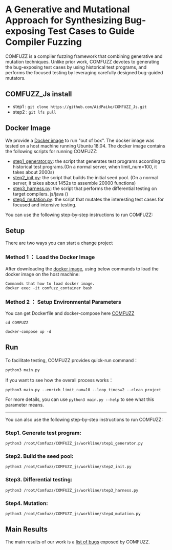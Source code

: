 # A Generative and Mutational Approach for Synthesizing Bug-exposing Test Cases to Guide Compiler Fuzzing

COMFUZZ is a compiler fuzzing framework that combining generative and mutation techniques. Unlike prior work, COMFUZZ
devotes to generating the bug-exposing test cases by using historical test programs, and performs the focused testing by
leveraging carefully designed bug-guided mutators.

## COMFUZZ_Js install

- step1 : `git clone https://github.com/AidPaike/COMFUZZ_Js.git`
- step2 : `git lfs pull`

## Docker Image

We provide a [Docker image](https://zenodo.org/record/7602317) to run "out of box". The docker image was tested on a
host machine running Ubuntu 18.04.
The docker image contains the following scripts for running COMFUZZ:

* [step1_generator.py](workline/step1_generator.py): the script that generates test programs according to historical
  test programs.(On a normal server, when limit_num=100, it takes about 2000s)
* [step2_init.py](workline/step2_init.py): the script that builds the initial seed pool. (On a normal server, it takes
  about 1452s to assemble 20000 functions)
* [step3_harness.py](workline/step3_harness.py): the script that performs the differential testing on target compilers.
  js/java ()
* [step4_mutation.py](workline/step4_mutation.py): the script that mutates the interesting test cases for focused and
  intensive testing.

You can use the following step-by-step instructions to run COMFUZZ:

## Setup

There are two ways you can start a change project

### Method 1 ： Load the Docker Image

After downloading the [docker image](https://zenodo.org/record/7602317), using below commands to load the docker image
on the host machine:

```
Commands that how to load docker image.
docker exec -it comfuzz_container bash
```

### Method 2 ： Setup Environmental Parameters

You can get Dockerfile and docker-compose here [COMFUZZ](https://github.com/NWU-NISL-Fuzzing/COMFUZZ)

```
cd COMFUZZ

docker-compose up -d
```

[//]: # (### Method 2 ： Setup Environmental Parameters)

[//]: # (After improting the docker container, using the following command to setup the environmental variable before executing COMFUZZ:)

[//]: # (```)

[//]: # (bash /root/Comfort_all/initialize.sh)

[//]: # (```)

[//]: # (This shell script will also create MySql databases used for differential testing and mutation.)

## Run

To facilitate testing, COMFUZZ provides quick-run command：

```
python3 main.py
```

If you want to see how the overall process works：

```
python3 main.py --enrich_limit_num=10 --loop_times=2 --clean_project
```

For more details, you can use `python3 main.py --help` to see what this parameter means.

---

You can also use the following step-by-step instructions to run COMFUZZ:

### Step1. Generate test program:

```python3 /root/Comfuzz/COMFUZZ_js/workline/step1_generator.py```

### Step2. Build the seed pool:

```python3 /root/Comfuzz/COMFUZZ_js/workline/step2_init.py```

### Step3. Differential testing:

```python3 /root/Comfuzz/COMFUZZ_js/workline/step3_harness.py```

### Step4. Mutation:

```python3 /root/Comfuzz/COMFUZZ_js/workline/step4_mutation.py```

## Main Results

The main results of our work is a [list of bugs](https://github.com/NWU-NISL-Fuzzing/COMFUZZ/blob/main/docs/Bug-List.md)
exposed by COMFUZZ.

